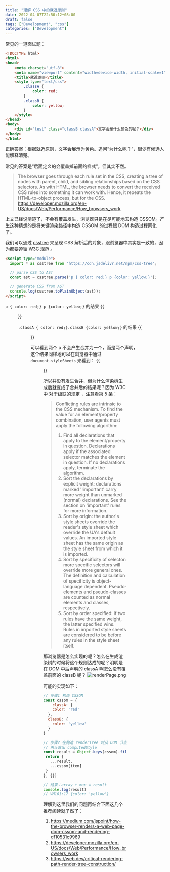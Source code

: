 ```yaml
---
title: "理解 CSS 中的就近原则"
date: 2022-04-07T22:50:12+08:00
draft: false
tags: ["Development", "css"]
categories: ["Development"]
---
```

常见的一道面试题：

```html
<!DOCTYPE html>
<html>
<head>
	<meta charset="utf-8">
	<meta name="viewport" content="width=device-width, initial-scale=1">
	<title>就近原则</title>
	<style type="text/css">
		.classA {
		    color: red;
		}
		.classB {
		    color: yellow;
		}
	</style>
</head>
<body>
	<div id="test" class="classB classA">文字会是什么颜色的呢？</div>
</body>
</html>
```

正确答案：根据就近原则，文字会展示为黄色。追问“为什么呢？”，很少有候选人能解释清楚。

常见的答案是“后面定义的会覆盖掉前面的样式”，但其实不然。

> The browser goes through each rule set in the CSS, creating a tree of nodes with parent, child, and sibling relationships based on the CSS selectors.
As with HTML, the browser needs to convert the received CSS rules into something it can work with. Hence, it repeats the HTML-to-object process, but for the CSS.
https://developer.mozilla.org/en-US/docs/Web/Performance/How_browsers_work

上文已经说清楚了，不会有覆盖发生，浏览器只是在尽可能地去构造 CSSOM。产生这种猜想的是将关键渲染路径中构造 CSSOM 的过程跟 DOM 构造过程同化了。

我们可以通过 [csstree](https://github.com/csstree/csstree) 来呈现 CSS 解析后的对象，跟浏览器中其实是一致的，因为都要遵循 [W3C 规范](https://www.w3.org/TR/WD-CSS2-971104/cover.html#toc) 。

```html
<script type="module">
  import * as csstree from 'https://cdn.jsdelivr.net/npm/css-tree';
    
  // parse CSS to AST 
  const ast = csstree.parse('p { color: red;} p {color: yellow;}');

  // generate CSS from AST
  console.log(csstree.toPlainObject(ast));
</script>
```

`p { color: red;} p {color: yellow;}` 的结果
{{<figure src="im1.png" width="300px" alt="result1">}}

`.classA { color: red;}.classB {color: yellow;}` 的结果
{{<figure src="im2.png" width="300px" alt="result2">}}

可以看到两个 p 不会产生合并为一个，而是两个声明，这个结果同样地可以在浏览器中通过 `document.styleSheets` 来看到：
{{<figure src="im3.png" width="500px" alt="result3">}}

所以并没有发生合并，但为什么渲染树生成后就变成了合并后的结果呢？因为 W3C 中 [对于级联的规定](https://www.w3.org/TR/WD-CSS2-971104/cascade.html) ，注意看第 5 条：

>Conflicting rules are intrinsic to the CSS mechanism. To find the value for an element/property combination, user agents must apply the following algorithm:
> 1. Find all declarations that apply to the element/property in question. Declarations apply if the associated selector matches the element in question. If no declarations apply, terminate the algorithm.
> 2. Sort the declarations by explicit weight: declarations marked '!important' carry more weight than unmarked (normal) declarations. See the section on 'important' rules for more information.
> 3. Sort by origin: the author's style sheets override the reader's style sheet which override the UA's default values. An imported style sheet has the same origin as the style sheet from which it is imported.
> 4. Sort by specificity of selector: more specific selectors will override more general ones. The definition and calculation of specificity is object-language dependent. Pseudo-elements and pseudo-classes are counted as normal elements and classes, respectively.
> 5. Sort by order specified: if two rules have the same weight, the latter specified wins. Rules in imported style sheets are considered to be before any rules in the style sheet itself.

那浏览器是怎么实现的呢？怎么在生成渲染树的时候将这个规则达成的呢？明明是在 DOM 中后声明的 classA 啊怎么没有覆盖前面的 classB 呢？
![renderPage.png](https://web-dev.imgix.net/image/C47gYyWYVMMhDmtYSLOWazuyePF2/b6Z2Gu6UD1x1imOu1tJV.png?auto=format&w=800)

可能的实现如下：
```javascript
// 步骤1 构造 CSSOM 
const cssom = {
	classA: {
  	color: 'red'
  },
  classB: {
  	color: 'yellow'
  }
}

// 步骤2 在构造 renderTree 时从 DOM 节点上找到 classList 再从 CSS tree(或者 map) 上获取到声明值
// 再计算出 computedStyle
const result = Object.keys(cssom).filter(x => ['classB', 'classA'].includes(x)).reduce((result, item) => {
 return {
   ...result,
   ...cssom[item]
 }
}, {})

// 结果：array + map = result 
console.log(result)
// VM101:17 {color: 'yellow'}
```

理解到这里我们的问题再结合下面这几个推荐阅读就了然了：
1. https://medium.com/jspoint/how-the-browser-renders-a-web-page-dom-cssom-and-rendering-df10531c9969
2. https://developer.mozilla.org/en-US/docs/Web/Performance/How_browsers_work
3. https://web.dev/critical-rendering-path-render-tree-construction/
